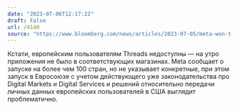```yaml
---
date: "2023-07-06T12:17:22"
draft: False
url: /4140
source: "https://www.bloomberg.com/news/articles/2023-07-05/meta-won-t-offer-threads-app-in-the-eu-on-regulatory-concerns"
---
```


Кстати, европейским пользователям Threads недоступны — на утро приложения не было в соответствующих магазинах. Meta сообщает о запуске на более чем 100 стран, но не указывает конкретные, при этом запуск в Евросоюзе с учетом действующего уже законодательства про Digital Markets и Digital Services и решений относительно передачи личных данных европейских пользователей в США выглядит проблематично.
